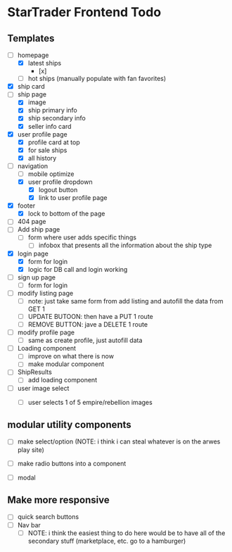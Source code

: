 # StarTrader Frontend Todo

## Templates
* [ ] homepage
  * [x] latest ships
    * [x]  
  * [ ] hot ships (manually populate with fan favorites)
* [x] ship card 
* [ ] ship page
  * [x] image 
  * [x] ship primary info
  * [x] ship secondary info
  * [x] seller info card 
* [x] user profile page 
  * [x] profile card at top 
  * [x] for sale ships 
  * [x] all history
* [ ] navigation
  * [ ] mobile optimize
  * [x] user profile dropdown 
    * [x] logout button 
    * [x] link to user profile page
* [x] footer
  * [x] lock to bottom of the page 
* [ ] 404 page 
* [ ] Add ship page 
  * [ ] form where user adds specific things 
    * [ ] infobox that presents all the information about the ship type 
* [x] login page 
  * [x] form for login 
  * [x] logic for DB call and login working 
* [ ] sign up page
  * [ ] form for login 
* [ ] modify listing page
  * [ ] note: just take same form from add listing and autofill the data from GET 1 
  * [ ] UPDATE BUTOON:  then have a PUT 1 route 
  * [ ] REMOVE BUTTON: jave a DELETE 1 route  
* [ ] modify profile page
  * [ ] same as create profile, just autofill data
* [ ] Loading component 
  * [ ] improve on what there is now 
  * [ ] make modular component 
* [ ] ShipResults 
  * [ ] add loading component 
* [ ] user image select 
  * [ ] user selects 1 of 5 empire/rebellion images 


## modular utility components 
  * [ ] make select/option (NOTE: i think i can steal whatever is on the arwes play site)
  * [ ] make radio buttons into a component
  * [ ] modal 


## Make more responsive 
* [ ] quick search buttons 
* [ ] Nav bar 
  * [ ] NOTE: i think the easiest thing to do here would be to have all of the secondary stuff (marketplace, etc. go to a hamburger)